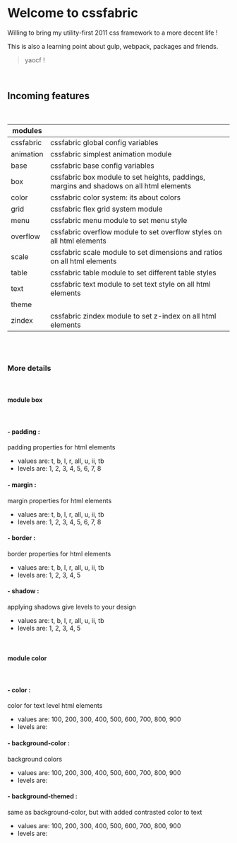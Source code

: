 # Welcome to cssfabric


Willing to bring my utility-first 2011 css framework to a more decent life !


This is also a learning point about gulp, webpack, packages and friends.

> yaocf !


<br/>

## Incoming features


<br/>

| modules |     |
| ------- | --- |
| cssfabric | cssfabric global config variables
animation | cssfabric simplest animation module
base | cssfabric base config variables
box | cssfabric box module to set heights, paddings, margins and shadows on all html elements
color | cssfabric color system: its about colors
grid | cssfabric flex grid system module
menu | cssfabric menu module to set menu style
overflow | cssfabric overflow module to set overflow styles on all html elements
scale | cssfabric scale module to set dimensions and ratios on all html elements
table | cssfabric table module to set different table styles
text | cssfabric text module to set text style on all html elements
theme | 
zindex | cssfabric zindex module to set z-index on all html elements |


<br/>




<br/>

### More details


<br/>

#### <strong>module box</strong>


<br/>

#### - padding :


padding properties for html elements


 - values are: t, b, l, r, all, u, ii, tb
 - levels are: 1, 2, 3, 4, 5, 6, 7, 8

#### - margin :


margin properties for html elements


 - values are: t, b, l, r, all, u, ii, tb
 - levels are: 1, 2, 3, 4, 5, 6, 7, 8

#### - border :


border properties for html elements


 - values are: t, b, l, r, all, u, ii, tb
 - levels are: 1, 2, 3, 4, 5

#### - shadow :


applying shadows give levels to your design


 - values are: t, b, l, r, all, u, ii, tb
 - levels are: 1, 2, 3, 4, 5


<br/>

#### <strong>module color</strong>


<br/>

#### - color :


color for text level html elements


 - values are: 100, 200, 300, 400, 500, 600, 700, 800, 900
 - levels are:<br/>

#### - background-color :


background colors


 - values are: 100, 200, 300, 400, 500, 600, 700, 800, 900
 - levels are:<br/>

#### - background-themed :


same as background-color, but with added contrasted color to text


 - values are: 100, 200, 300, 400, 500, 600, 700, 800, 900
 - levels are:<br/>
